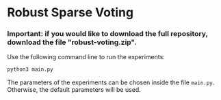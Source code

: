 # Robust Sparse Voting

### Important: if you would like to download the full repository, download the file "robust-voting.zip".

Use the following command line to run the experiments:

```bash
python3 main.py
```

The parameters of the experiments can be chosen inside the file `main.py`. 
Otherwise, the default parameters will be used.
